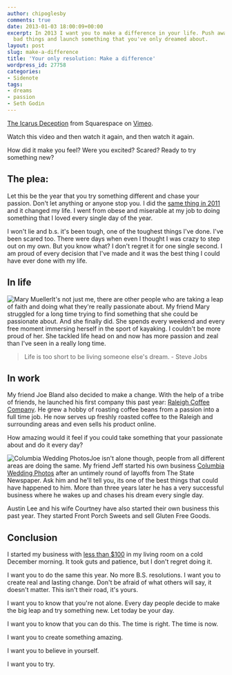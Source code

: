 ```yaml
---
author: chipoglesby
comments: true
date: 2013-01-03 18:00:09+00:00
excerpt: In 2013 I want you to make a difference in your life. Push away from the
  bad things and launch something that you've only dreamed about.
layout: post
slug: make-a-difference
title: 'Your only resolution: Make a difference'
wordpress_id: 27758
categories:
- Sidenote
tags:
- dreams
- passion
- Seth Godin
---
```



[The Icarus Deception](http://vimeo.com/55128811) from Squarespace on [Vimeo](http://vimeo.com).

Watch this video and then watch it again, and then watch it again.

How did it make you feel? Were you excited? Scared? Ready to try something new?


## The plea:


Let this be the year that you try something different and chase your passion. Don't let anything or anyone stop you. I did the [same thing in 2011](http://www.creativesparkcolumbia.com) and it changed my life. I went from obese and miserable at my job to doing something that I loved every single day of the year.

I won't lie and b.s. it's been tough, one of the toughest things I've done. I've been scared too. There were days when even I thought I was crazy to step out on my own. But you know what? I don't regret it for one single second. I am proud of every decision that I've made and it was the best thing I could have ever done with my life.


## In life


![Mary Mueller](https://storage.googleapis.com/www.chipoglesby.com/526360_3275740947471_1445156523_n.jpeg)It's not just me, there are other people who are taking a leap of faith and doing what they're really passionate about. My friend Mary struggled for a long time trying to find something that she could be passionate about. And she finally did. She spends every weekend and every free moment immersing herself in the sport of kayaking. I couldn't be more proud of her. She tackled life head on and now has more passion and zeal than I've seen in a really long time.


<blockquote>Life is too short to be living someone else's dream. - Steve Jobs</blockquote>




## In work


My friend Joe Bland also decided to make a change. With the help of a tribe of friends, he launched his first company this past year: [Raleigh Coffee Company](http://www.raleighcoffeecompany.com). He grew a hobby of roasting coffee beans from a passion into a full time job. He now serves up freshly roasted coffee to the Raleigh and surrounding areas and even sells his product online.

How amazing would it feel if you could take something that your passionate about and do it every day?

![Columbia Wedding Photos](https://storage.googleapis.com/www.chipoglesby.com/Screen-Shot-2013-01-03-at-12.52.33-PM.png)Joe isn't alone though, people from all different areas are doing the same. My friend Jeff started his own business [Columbia Wedding Photos](http://www.columbiaweddingphotos.com) after an untimely round of layoffs from The State Newspaper. Ask him and he'll tell you, its one of the best things that could have happened to him. More than three years later he has a very successful business where he wakes up and chases his dream every single day.

Austin Lee and his wife Courtney have also started their own business this past year. They started Front Porch Sweets and sell Gluten Free Goods.


## Conclusion


I started my business with [less than $100](http://100startup.com/) in my living room on a cold December morning. It took guts and patience, but I don't regret doing it.

I want you to do the same this year. No more B.S. resolutions. I want you to create real and lasting change. Don't be afraid of what others will say, it doesn't matter. This isn't their road, it's yours.

I want you to know that you're not alone. Every day people decide to make the big leap and try something new. Let today be your day.

I want you to know that you can do this. The time is right. The time is now.

I want you to create something amazing.

I want you to believe in yourself.

I want you to try.

